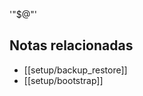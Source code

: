 '"$@"'

<!-- RELATED:START -->
## Notas relacionadas
- [[setup/backup_restore]]
- [[setup/bootstrap]]
<!-- RELATED:END -->
